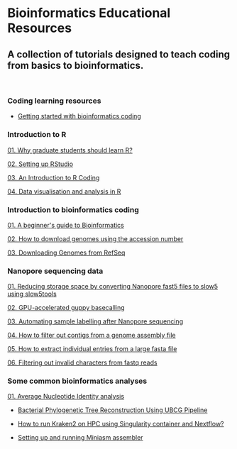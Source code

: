 # Bioinformatics Educational Resources



## A collection of tutorials designed to teach coding from basics to bioinformatics.


<br />



### Coding learning resources

- [Getting started with bioinformatics coding](https://github.com/asadprodhan/Getting-started-with-bioinformatics-coding)


### Introduction to R


[01.  Why graduate students should learn R?](https://github.com/asadprodhan/Why_graduate_students_should_learn_R)



[02.  Setting up RStudio](https://github.com/asadprodhan/Setting-up-R-Studio)


[03.  An Introduction to R Coding](https://github.com/asadprodhan/An-introduction-to-R-coding)

  
[04.  Data visualisation and analysis in R](https://github.com/asadprodhan/Data_Visualisation_and_Analysis_in_R)


### Introduction to bioinformatics coding


[01.  A beginner's guide to Bioinformatics](https://github.com/asadprodhan/A-beginner-s-guide-to-Bioinformatics)


[02.  How to download genomes using the accession number](https://github.com/asadprodhan/How-to-download-genomes-using-the-accession-number)

  
[03.  Downloading Genomes from RefSeq](https://github.com/asadprodhan/Downloading_genomes_from_RefSeq)



### Nanopore sequencing data


[01.  Reducing storage space by converting Nanopore fast5 files to slow5 using slow5tools](https://github.com/asadprodhan/Reducing-storage-space-by-converting-Nanopore-fast5-to-slow5-using-slow5tools)


[02.  GPU-accelerated guppy basecalling](https://github.com/asadprodhan/GPU-accelerated-guppy-basecalling)


[03.  Automating sample labelling after Nanopore sequencing](https://github.com/asadprodhan/Automating-sample-labelling-after-Nanopore-sequencing)


[04.  How to filter out contigs from a genome assembly file](https://github.com/asadprodhan/How-to-filter-contigs-from-a-genome-assembly)


[05.  How to extract individual entries from a large fasta file](https://github.com/asadprodhan/Fasta-file-splitted-into-individual-entries)


[06.  Filtering out invalid characters from fastq reads](https://github.com/asadprodhan/Filtering-out-invalid-characters-from-fastq-reads)



### Some common bioinformatics analyses


[01.  Average Nucleotide Identity analysis](https://github.com/asadprodhan/Average-Nucleotide-Identity-ANI-analysis)


- [Bacterial Phylogenetic Tree Reconstruction Using UBCG Pipeline](https://github.com/asadprodhan/Bacterial-phylogenetic-tree-reconstruction-using-UBCG-pipeline)


- [How to run Kraken2 on HPC using Singularity container and Nextflow?](https://github.com/asadprodhan/How-to-run-Kraken2-on-HPC-using-Singularity-container-and-Nextflow)


- [Setting up and running Miniasm assembler](https://github.com/asadprodhan/Setting-up-and-running-Miniasm-assembler)



<a name="headers"/>

<br />


